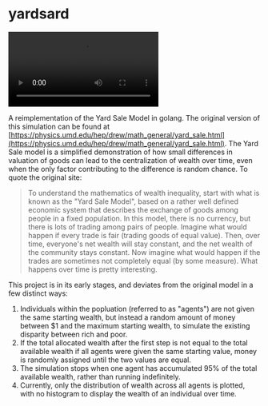 # yardsard

![A video displaying one run of the application](./assets/yardsard.mov)

A reimplementation of the Yard Sale Model in golang. The original version of this
simulation can be found at [https://physics.umd.edu/hep/drew/math_general/yard_sale.html](https://physics.umd.edu/hep/drew/math_general/yard_sale.html).
The Yard Sale model is a simplified demonstration of how small differences in
valuation of goods can lead to the centralization of wealth over time, even when
the only factor contributing to the difference is random chance. To quote the
original site:

> To understand the mathematics of wealth inequality, start with what is known
as the "Yard Sale Model", based on a rather well defined economic system that
describes the exchange of goods among people in a fixed population.
> In this model, there is no currency, but there is lots of trading among pairs
of people.
> Imagine what would happen if every trade is fair (trading goods of equal value).
> Then, over time, everyone's net wealth will stay constant, and the net wealth
of the community stays constant.
> Now imagine what would happen if the trades are sometimes not completely equal
(by some measure).
> What happens over time is pretty interesting.

This project is in its early stages, and deviates from the original model in a
few distinct ways:

1. Individuals within the popluation (referred to as "agents") are not given the
same starting wealth, but instead a random amount of money between $1 and the maximum
starting wealth, to simulate the existing disparity between rich and poor.
2. If the total allocated wealth after the first step is not equal to the total
available wealth if all agents were given the same starting value, money is randomly
assigned until the two values are equal.
3. The simulation stops when one agent has accumulated 95% of the total available
wealth, rather than running indefinitely.
4. Currently, only the distribution of wealth across all agents is plotted, with
no histogram to display the wealth of an individual over time.
